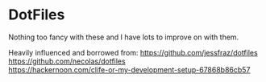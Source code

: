 # DotFiles
Nothing too fancy with these and I have lots to improve on with them.

Heavily influenced and borrowed from:
https://github.com/jessfraz/dotfiles  
https://github.com/necolas/dotfiles  
https://hackernoon.com/clife-or-my-development-setup-67868b86cb57
